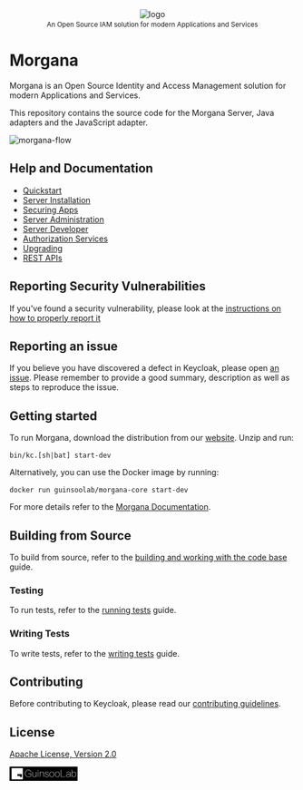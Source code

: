 <div align="center">
  <img src="https://raw.githubusercontent.com/MorganaToken/morgana-core/main/themes/src/main/resources/theme/guinsoolab/welcome/resources/logo.png" width="100" alt="logo" />
  <br/>
  <small>An Open Source IAM solution for modern Applications and Services</small>
</div>

# Morgana

Morgana is an Open Source Identity and Access Management solution for modern Applications and Services.

This repository contains the source code for the Morgana Server, Java adapters and the JavaScript adapter.

![morgana-flow](https://raw.githubusercontent.com/MorganaToken/morgana-core/main/themes/src/main/resources/theme/guinsoolab/welcome/resources/morgana-flow.png)

## Help and Documentation

* [Quickstart](https://ciusji.gitbook.io/morgana/guides/getting-started)
* [Server Installation](https://ciusji.gitbook.io/morgana/guides/server-installation-and-configuration)
* [Securing Apps](https://ciusji.gitbook.io/morgana/guides/securing-applications-and-services)
* [Server Administration](https://ciusji.gitbook.io/morgana/guides/server-administration)
* [Server Developer](https://ciusji.gitbook.io/morgana/guides/server-developer)
* [Authorization Services](https://ciusji.gitbook.io/morgana/guides/authorization-services)
* [Upgrading](https://ciusji.gitbook.io/morgana/guides/upgrading)
* [REST APIs](https://ciusji.gitbook.io/morgana/apis/rest-apis)

## Reporting Security Vulnerabilities

If you've found a security vulnerability, please look at the [instructions on how to properly report it](https://github.com/MorganaToken/morgana-core/security/policy)


## Reporting an issue

If you believe you have discovered a defect in Keycloak, please open [an issue](https://github.com/MorganaToken/morgana-core/issues).
Please remember to provide a good summary, description as well as steps to reproduce the issue.


## Getting started

To run Morgana, download the distribution from our [website](https://ciusji.gitbook.io/morgana/guides/getting-started). Unzip and run:

    bin/kc.[sh|bat] start-dev

Alternatively, you can use the Docker image by running:

    docker run guinsoolab/morgana-core start-dev
    
For more details refer to the [Morgana Documentation](https://ciusji.gitbook.io/morgana/).


## Building from Source

To build from source, refer to the [building and working with the code base](docs/building.md) guide.


### Testing

To run tests, refer to the [running tests](docs/tests.md) guide.


### Writing Tests

To write tests, refer to the [writing tests](docs/tests-development.md) guide.


## Contributing

Before contributing to Keycloak, please read our [contributing guidelines](CONTRIBUTING.md).

## License

[Apache License, Version 2.0](https://www.apache.org/licenses/LICENSE-2.0)

<img src="https://raw.githubusercontent.com/GuinsooLab/glab/main/src/images/guinsoolab-group.svg" width="120" alt="license" />

